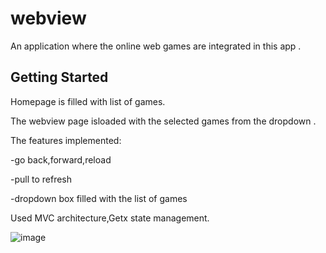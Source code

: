 # webview

An application where the online web games are integrated in this app .

## Getting Started

Homepage is filled with list of games.

The webview page isloaded with the selected games from the dropdown .

The features implemented:

-go back,forward,reload

-pull to refresh

-dropdown box filled with the list of games

Used MVC architecture,Getx state management.

![image](https://github.com/user-attachments/assets/fa71dee2-e22c-4c14-8d33-2fe1a4cb3cd9)

